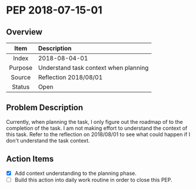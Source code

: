# PEP 2018-07-15-01

## Overview

| Item | Description |
|:----:|:------------|
| Index | 2018-08-04-01 |
| Purpose | Understand task context when planning  |
| Source | Reflection 2018/08/01 |
| Status | Open |

## Problem Description

Currently, when planning the task, I only figure out the roadmap of to the completion of the task. I am not making effort to understand the context of this task. Refer to the reflection on 2018/08/01 to see what could happen if I don't understand the task context.

## Action Items

- [x] Add context understanding to the planning phase.
- [ ] Build this action into daily work routine in order to close this PEP.
